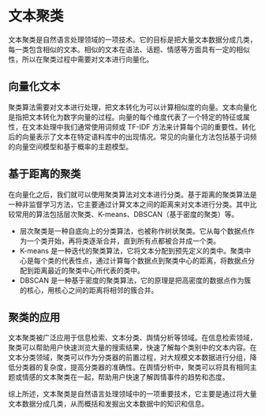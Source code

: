 # 文本聚类

文本聚类是自然语言处理领域的一项技术。它的目标是把大量文本数据分成几类，每一类包含相似的文本。相似的文本在语法、话题、情感等方面具有一定的相似性，所以在聚类过程中需要对文本进行向量化。

## 向量化文本

聚类算法需要对文本进行处理，把文本转化为可以计算相似度的向量。文本向量化是指把文本转化为数字向量的过程。向量的每个维度代表了一个特定的特征或属性，在文本处理中我们通常使用词频或 TF-IDF 方法来计算每个词的重要性。转化后的向量表示了文本在特定语料库中的出现情况。常见的向量化方法包括基于词频的向量空间模型和基于概率的主题模型。

## 基于距离的聚类

在向量化之后，我们就可以使用聚类算法对文本进行分类。基于距离的聚类算法是一种非监督学习方法，它主要通过计算文本之间的距离来对文本进行分类。其中比较常用的算法包括层次聚类、K-means、DBSCAN（基于密度的聚类）等。

- 层次聚类是一种自底向上的分类算法，也被称作树状聚类。它从每个数据点作为一个类开始，再将类逐渐合并，直到所有点都被合并成一个类。
- K-means 是一种迭代的聚类算法，它将文本分配到预先定义的类中。聚类中心是每个类的代表性点，通过计算每个数据点到聚类中心的距离，将数据点分配到距离最近的聚类中心所代表的类中。
- DBSCAN 是一种基于密度的聚类算法，它的原理是把高密度的数据点作为簇的核心，用核心之间的距离将相邻的簇合并。

## 聚类的应用

文本聚类被广泛应用于信息检索、文本分类、舆情分析等领域。在信息检索领域，聚类可以帮助用户快速浏览大量的搜索结果，快速了解每个类别中的文本内容。在文本分类领域，聚类可以作为分类器的前置过程，对大规模文本数据进行分组，降低分类器的复杂度，提高分类器的准确性。在舆情分析中，聚类可以将具有相同主题或情感的文本聚类在一起，帮助用户快速了解舆情事件的趋势和态度。

综上所述，文本聚类是自然语言处理领域中的一项重要技术，它主要是通过将大量文本数据分成几类，从而概括和发掘出文本数据中的知识和信息。